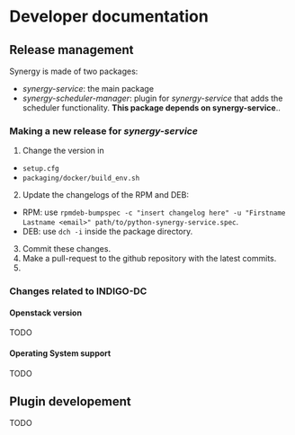 # Developer documentation

## Release management
Synergy is made of two packages:

- *synergy-service*: the main package
- *synergy-scheduler-manager*: plugin for *synergy-service* that adds the scheduler functionality. **This package depends on synergy-service**..

### Making a new release for *synergy-service*
1. Change the version in
  - `setup.cfg`
  - `packaging/docker/build_env.sh`
2. Update the changelogs of the RPM and DEB:
  - RPM: use `rpmdeb-bumpspec -c "insert changelog here" -u "Firstname Lastname <email>" path/to/python-synergy-service.spec`.
  - DEB: use `dch -i` inside the package directory.
3. Commit these changes.
4. Make a pull-request to the github repository with the latest commits.
5. 

### Changes related to INDIGO-DC
#### Openstack version
TODO
#### Operating System support
TODO

## Plugin developement
TODO